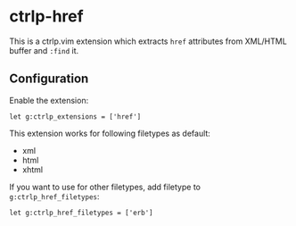 ctrlp-href
==========

This is a ctrlp.vim extension which extracts `href` attributes
from XML/HTML buffer and `:find` it.

Configuration
-------------

Enable the extension:
```vim
let g:ctrlp_extensions = ['href']
```

This extension works for following filetypes as default:

* xml
* html
* xhtml

If you want to use for other filetypes, add filetype to `g:ctrlp_href_filetypes`:

```vim
let g:ctrlp_href_filetypes = ['erb']
```

